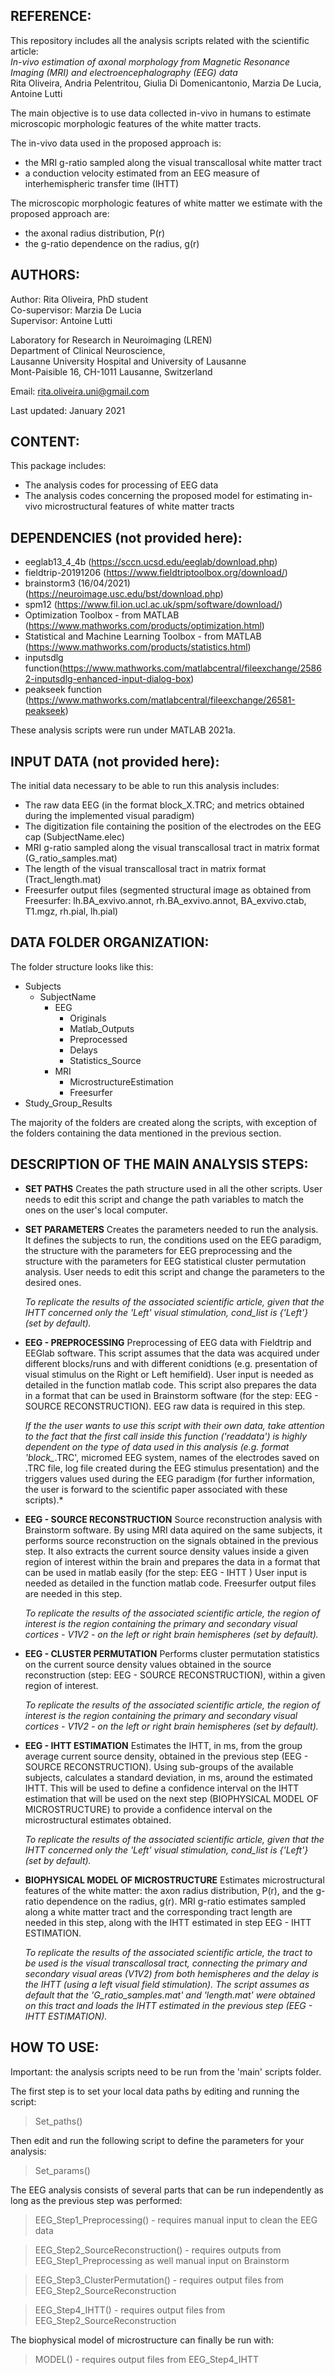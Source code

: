 
## REFERENCE:

This repository includes all the analysis scripts related with the scientific article:  
*In-vivo estimation of axonal morphology from Magnetic Resonance Imaging (MRI) and electroencephalography (EEG) data*  
Rita Oliveira, Andria Pelentritou, Giulia Di Domenicantonio, Marzia De Lucia, Antoine Lutti

The main objective is to use data collected in-vivo in humans to estimate microscopic morphologic features of the white matter tracts.

The in-vivo data used in the proposed approach is:
- the MRI g-ratio sampled along the visual transcallosal white matter tract
- a conduction velocity estimated from an EEG measure of interhemispheric transfer time (IHTT)

The microscopic morphologic features of white matter we estimate with the proposed approach are:
- the axonal radius distribution, P(r)
- the g-ratio dependence on the radius, g(r)


## AUTHORS:

Author: Rita Oliveira, PhD student  
Co-supervisor: Marzia De Lucia  
Supervisor: Antoine Lutti 

Laboratory for Research in Neuroimaging (LREN)  
Department of Clinical Neuroscience,  
Lausanne  University Hospital and University of Lausanne  
Mont-Paisible 16, CH-1011 Lausanne, Switzerland

Email: rita.oliveira.uni@gmail.com


Last updated: January 2021

## CONTENT:

This package includes:
   - The analysis codes for processing of EEG data
   - The analysis codes concerning the proposed model for estimating in-vivo microstructural features of white matter tracts

## DEPENDENCIES (not provided here):

- eeglab13_4_4b (https://sccn.ucsd.edu/eeglab/download.php)
- fieldtrip-20191206 (https://www.fieldtriptoolbox.org/download/)
- brainstorm3 (16/04/2021) (https://neuroimage.usc.edu/bst/download.php)
- spm12 (https://www.fil.ion.ucl.ac.uk/spm/software/download/)
- Optimization Toolbox - from MATLAB (https://www.mathworks.com/products/optimization.html)
- Statistical and Machine Learning Toolbox - from MATLAB (https://www.mathworks.com/products/statistics.html)
- inputsdlg function(https://www.mathworks.com/matlabcentral/fileexchange/25862-inputsdlg-enhanced-input-dialog-box)
- peakseek function (https://www.mathworks.com/matlabcentral/fileexchange/26581-peakseek)

These analysis scripts were run under MATLAB 2021a.

## INPUT DATA (not provided here):

The initial data necessary to be able to run this analysis includes:
- The raw data EEG (in the format block_X.TRC; and metrics obtained during the implemented visual paradigm)
- The digitization file containing the position of the electrodes on the EEG cap (SubjectName.elec)
- MRI g-ratio sampled along the visual transcallosal tract in matrix format (G_ratio_samples.mat)
- The length of the visual transcallosal tract in matrix format (Tract_length.mat)
- Freesurfer output files (segmented structural image as obtained from Freesurfer: lh.BA_exvivo.annot, rh.BA_exvivo.annot, BA_exvivo.ctab, T1.mgz, rh.pial, lh.pial)
	
## **DATA FOLDER ORGANIZATION:**

The folder structure looks like this:

- Subjects
  - SubjectName
    - EEG
      - Originals  
      - Matlab_Outputs
      - Preprocessed      
      - Delays 
      - Statistics_Source
    - MRI
      - MicrostructureEstimation
      - Freesurfer
-  Study_Group_Results

The majority of the folders are created along the scripts, with exception
of the folders containing the data mentioned in the previous section.


## DESCRIPTION OF THE MAIN ANALYSIS STEPS:

- **SET PATHS** 
	Creates the path structure used in all the other scripts. 
User needs to edit this script and change the path variables 
to match the ones on the user's local computer.
		
- **SET PARAMETERS**
Creates the parameters needed to run the analysis. It defines the subjects to run, the conditions used on the EEG paradigm, the structure with the parameters for EEG preprocessing and the structure with the parameters for EEG statistical cluster permutation analysis. User needs to edit this script and change the parameters to the desired ones.

	*To replicate the results of the associated scientific article, given that the IHTT concerned only the 'Left' visual stimulation, cond_list is {'Left'} (set by default).*

		
- **EEG - PREPROCESSING**
Preprocessing of EEG data with Fieldtrip and EEGlab software. This script assumes that the data was acquired under different blocks/runs and with different conidtions (e.g. presentation of visual stimulus on the Right or Left hemifield). User input is needed as detailed in the function matlab code. This script also prepares the data in a format that can be used in Brainstorm software (for the step: EEG - SOURCE RECONSTRUCTION). EEG raw data is required in this step.
		
	*If the the user wants to use this script with their own data, take attention to the fact that the first call inside this function ('readdata') is highly dependent on the type of data used in this analysis (e.g. format 'block_*.TRC', micromed EEG system, names of the electrodes saved on .TRC file, log file created during the EEG stimulus presentation) and the triggers values used during the EEG paradigm (for further information, the user is forward to the scientific paper associated with these scripts).*	
		
		
- **EEG - SOURCE RECONSTRUCTION**
Source reconstruction analysis with Brainstorm software. By using MRI data aquired on the same subjects, it performs source reconstruction on the signals obtained in the previous step. It also extracts the current source density values inside a given region of interest within the brain and prepares the data in a format that can be used in matlab easily (for the step: EEG - IHTT ) User input is needed as detailed in the function matlab code. Freesurfer output files are needed in this step.

	*To replicate the results of the associated scientific article, the region of interest is the region containing the primary and secondary visual cortices - V1V2 - on the left or right brain hemispheres (set by default).*
	
		
- **EEG - CLUSTER PERMUTATION**
Performs cluster permutation statistics on the current source density values obtained in the source reconstruction (step: EEG - SOURCE RECONSTRUCTION), within a given region of interest. 

	*To replicate the results of the associated scientific article, the region of interest is the region containing the primary and secondary visual cortices - V1V2 - on the left or right brain hemispheres (set by default).*
		
- **EEG - IHTT ESTIMATION**
Estimates the IHTT, in ms, from the group average current source density, obtained in the previous step (EEG - SOURCE RECONSTRUCTION). Using sub-groups of the available subjects, calculates a standard deviation, in ms, around the estimated IHTT. This will be used to define a confidence interval on the IHTT estimation that will be used on the next step (BIOPHYSICAL MODEL OF MICROSTRUCTURE) to provide a confidence interval on the microstructural estimates obtained.

	*To replicate the results of the associated scientific article, given that the IHTT concerned only the 'Left' visual stimulation, cond_list is {'Left'} (set by default).*
		
- **BIOPHYSICAL MODEL OF MICROSTRUCTURE**
Estimates microstructural features of the white matter: the axon radius distribution, P(r), and the g-ratio dependence on the radius, g(r). MRI g-ratio estimates sampled along a white matter tract and the corresponding tract length are needed in this step, along with the IHTT estimated in step EEG - IHTT ESTIMATION.

	*To replicate the results of the associated scientific article, the tract to be used is the visual transcallosal tract, connecting the primary and secondary visual areas (V1V2) from both hemispheres and the delay is the IHTT (using a left visual field stimulation). The script assumes as default that the 'G_ratio_samples.mat' and 'length.mat' were obtained on this tract and loads the IHTT estimated in the previous step (EEG - IHTT ESTIMATION).*		  

## HOW TO USE:

Important: the analysis scripts need to be run from the 'main' scripts folder.

The first step is to set your local data paths by editing and running the script:
> Set_paths()

Then edit and run the following script to define the parameters for your analysis:
> Set_params()

The EEG analysis consists of several parts that can be run independently 
as long as the previous step was performed:
> EEG_Step1_Preprocessing()        - requires manual input to clean the EEG data

> EEG_Step2_SourceReconstruction() - requires outputs from EEG_Step1_Preprocessing as well manual input on Brainstorm

> EEG_Step3_ClusterPermutation()   - requires output files from EEG_Step2_SourceReconstruction

> EEG_Step4_IHTT()                 - requires output files from EEG_Step2_SourceReconstruction

The biophysical model of microstructure can finally be run with:
> MODEL()                          - requires output files from EEG_Step4_IHTT 


<!--- ## NOTE:

The data used in the original publication is publicly available.	
The analysis steps EEG - IHTT ESTIMATION and 
BIOPHYSICAL MODEL OF MICROSTRUCTURE can be run on the provided data.
 --->
